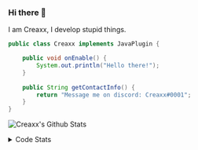 ### Hi there 👋

I am Creaxx, I develop stupid things. 

```java
public class Creaxx implements JavaPlugin {

    public void onEnable() {
        System.out.println("Hello there!");
    }
    
    public String getContactInfo() {
        return "Message me on discord: Creaxx#0001";
    }
}
```

![Creaxx's Github Stats](https://github-readme-stats.vercel.app/api?username=CreaxxOG&show_icons=true&theme=dark&count_private=true)

<details>
  <summary>Code Stats</summary>

<!--START_SECTION:waka-->
![Code Time](http://img.shields.io/badge/Code%20Time-1%2C449%20hrs%2044%20mins-blue)

![Lines of code](https://img.shields.io/badge/From%20Hello%20World%20I%27ve%20Written-788.2%20thousand%20lines%20of%20code-blue)

**🐱 My GitHub Data** 

> 📦 105.1 kB Used in GitHub's Storage 
 > 
> 🏆 2,812 Contributions in the Year 2023
 > 
> 🚫 Not Opted to Hire
 > 
> 📜 5 Public Repositories 
 > 
> 🔑 4 Private Repositories 
 > 
**I'm a Night 🦉** 

```text
🌞 Morning                465 commits         ██░░░░░░░░░░░░░░░░░░░░░░░   06.90 % 
🌆 Daytime                2813 commits        ██████████░░░░░░░░░░░░░░░   41.71 % 
🌃 Evening                3291 commits        ████████████░░░░░░░░░░░░░   48.80 % 
🌙 Night                  175 commits         █░░░░░░░░░░░░░░░░░░░░░░░░   02.59 % 
```
📅 **I'm Most Productive on Sunday** 

```text
Monday                   845 commits         ███░░░░░░░░░░░░░░░░░░░░░░   12.53 % 
Tuesday                  932 commits         ███░░░░░░░░░░░░░░░░░░░░░░   13.82 % 
Wednesday                1023 commits        ████░░░░░░░░░░░░░░░░░░░░░   15.17 % 
Thursday                 1057 commits        ████░░░░░░░░░░░░░░░░░░░░░   15.67 % 
Friday                   666 commits         ██░░░░░░░░░░░░░░░░░░░░░░░   09.88 % 
Saturday                 1107 commits        ████░░░░░░░░░░░░░░░░░░░░░   16.41 % 
Sunday                   1114 commits        ████░░░░░░░░░░░░░░░░░░░░░   16.52 % 
```


📊 **This Week I Spent My Time On** 

```text
💬 Programming Languages: 
Java                     9 mins              ███████████████████████░░   92.86 % 
YAML                     0 secs              █░░░░░░░░░░░░░░░░░░░░░░░░   05.97 % 
XML                      0 secs              ░░░░░░░░░░░░░░░░░░░░░░░░░   01.17 % 

🔥 Editors: 
IntelliJ                 10 mins             █████████████████████████   100.00 % 
```

**I Mostly Code in Java** 

```text
Java                     60 repos            ███████████████████░░░░░░   75.95 % 
Kotlin                   10 repos            ███░░░░░░░░░░░░░░░░░░░░░░   12.66 % 
TypeScript               4 repos             █░░░░░░░░░░░░░░░░░░░░░░░░   05.06 % 
CSS                      2 repos             █░░░░░░░░░░░░░░░░░░░░░░░░   02.53 % 
EJS                      1 repo              ░░░░░░░░░░░░░░░░░░░░░░░░░   01.27 % 
```




 Last Updated on 01/09/2023 01:18:40 UTC
<!--END_SECTION:waka-->
</details>
